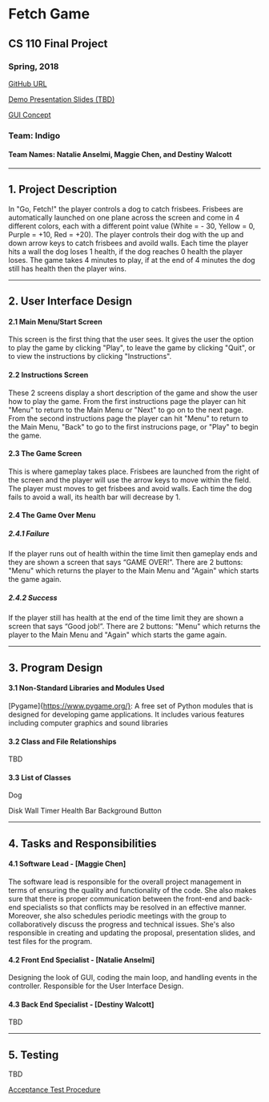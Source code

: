 # Fetch Game
## CS 110 Final Project
### Spring, 2018

[GitHub URL](https://github.com/binghamtonuniversity-cs110/final-project-spr18-indigo.git)

[Demo Presentation Slides (TBD)](#)

[GUI Concept](https://docs.google.com/presentation/d/1G4KUCHR8m9GNecY2GC9WtDUEP6b0_4xmQeJQMB2PxTA/edit?usp=sharing)

### Team: Indigo
#### Team Names: Natalie Anselmi, Maggie Chen, and Destiny Walcott

***

## 1. Project Description
In "Go, Fetch!" the player controls a dog to catch frisbees. Frisbees are automatically launched on one plane across the screen and come in 4 different colors, each with a different point value (White = - 30, Yellow = 0, Purple = +10, Red = +20). The player controls their dog with the up and down arrow keys to catch frisbees and avoild walls. Each time the player hits a wall the dog loses 1 health, if the dog reaches 0 health the player loses. The game takes 4 minutes to play, if at the end of 4 minutes the dog still has health then the player wins.

***    

## 2. User Interface Design  
#### 2.1 Main Menu/Start Screen
This screen is the first thing that the user sees. It gives the user the option to play the game by clicking "Play", to leave the game by clicking "Quit", or to view the instructions by clicking "Instructions".


#### 2.2 Instructions Screen
These 2 screens display a short description of the game and show the user how to play the game. From the first instructions page the player can hit "Menu" to return to the Main Menu or "Next" to go on to the next page. From the second instructions page the player can hit "Menu" to return to the Main Menu, "Back" to go to the first instrucions page, or "Play" to begin the game.


#### 2.3 The Game Screen
This is where gameplay takes place. Frisbees are launched from the right of the screen and the player will use the arrow keys to move within the field. The player must moves to get frisbees and avoid walls. Each time the dog fails to avoid a wall, its health bar will decrease by 1. 


#### 2.4 The Game Over Menu
##### 2.4.1 Failure
If the player runs out of health within the time limit then gameplay ends and they are shown a screen that says “GAME OVER!”. There are 2 buttons: "Menu" which returns the player to the Main Menu and "Again" which starts the game again.

##### 2.4.2 Success
If the player still has health at the end of the time limit they are shown a screen that says “Good job!”. There are 2 buttons: "Menu" which returns the player to the Main Menu and "Again" which starts the game again.


***
## 3. Program Design
#### 3.1 Non-Standard Libraries and Modules Used
[Pygame]{https://www.pygame.org/}: A free set of Python modules that is designed for developing game applications. It includes various features including computer graphics and sound libraries

#### 3.2 Class and File Relationships
TBD

#### 3.3 List of Classes
Dog

Disk
Wall
Timer
Health Bar
Background
Button

***
## 4. Tasks and Responsibilities
#### 4.1 Software Lead - [Maggie Chen]
The software lead is responsible for the overall project management in terms of ensuring the quality and functionality of the code. She also makes sure that there is proper communication between the front-end and back-end specialists so that conflicts may be resolved in an effective manner. Moreover, she also schedules periodic meetings with the group to collaboratively discuss the progress and technical issues. She's also responsible in creating and updating the proposal, presentation slides, and test files for the program.

#### 4.2 Front End Specialist - [Natalie Anselmi]
Designing the look of GUI, coding the main loop, and handling events in the controller. Responsible for the User Interface Design.

#### 4.3 Back End Specialist - [Destiny Walcott]
TBD

***
## 5. Testing
TBD

[Acceptance Test Procedure](https://docs.google.com/document/d/1mRwjm5VlQiFG5ITpi4t685rkpe00hen6QSnsbdL7kWU/edit?usp=sharing)
